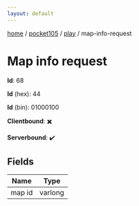 ```yaml
---
layout: default
---
```


[home](/)  /  [pocket105](/protocol/pocket105)  /  [play](/protocol/pocket105/play)  /  map-info-request

# Map info request

**Id**: 68

**Id** (hex): 44

**Id** (bin): 01000100

**Clientbound**: ✖️

**Serverbound**: ✔️

## Fields

Name | Type
---|---
map id | varlong
